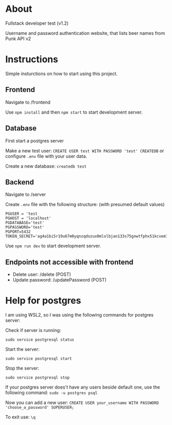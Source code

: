 # About

Fullstack developer test (v1.2)

Username and password authentication website, that lists beer names from Punk API v2

# Instructions

Simple insturctions on how to start using this project.

## Frontend

Navigate to /frontend

Use `npm install` and then `npm start` to start development server.

## Database

First start a postgres server

Make a new test user:
`CREATE USER test WITH PASSWORD 'test' CREATEDB`
or configure `.env` file with your user data.

Create a new database:
`createdb test`

## Backend

Navigate to /server

Create `.env` file with the following structure: (with presumed default values)

```
PGUSER = 'test
PGHOST = 'localhost'
PGDATABASE='test'
PGPASSWORD='test'
PGPORT=5432 TOKEN_SECRET='ag4a1bi5r19u67m0yqnzqdozux0mlolbjan133s75gnwtfphx51kcvem7e862xf9'
```

Use `npm run dev` to start development server.

## Endpoints not accessible with frontend

- Delete user: /delete (POST)
- Update password: /updatePassword (POST)

# Help for postgres

I am using WSL2, so I was using the following commands for postgres server:

Check if server is running:

`sudo service postgresql status`

Start the server:

`sudo service postgresql start`

Stop the server:

`sudo service postgresql stop`

If your postgres server does't have any users beside default one, use the following command:
`sudo -u postgres psql`

Now you can add a new user:
`CREATE USER your_username WITH PASSWORD 'choose_a_password' SUPERUSER;`

To exit use:
`\q`
